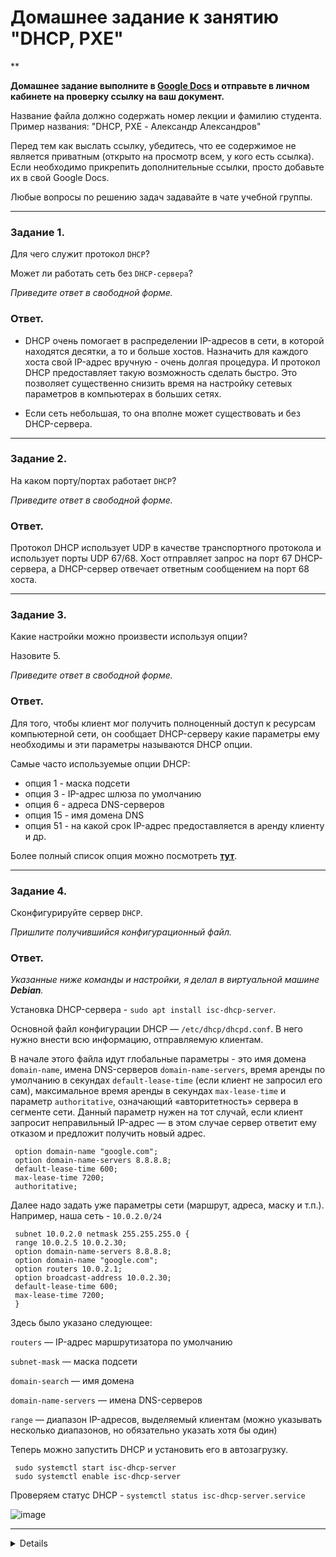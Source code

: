 # Домашнее задание к занятию "DHCP, PXE"

**

**Домашнее задание выполните в [Google Docs](https://docs.google.com/) и отправьте в личном кабинете на проверку ссылку на ваш документ.** 

Название файла должно содержать номер лекции и фамилию студента. Пример названия: "DHCP, PXE - Александр Александров"

Перед тем как выслать ссылку, убедитесь, что ее содержимое не является приватным (открыто на просмотр всем, у кого есть ссылка). Если необходимо прикрепить дополнительные ссылки, просто добавьте их в свой Google Docs.

Любые вопросы по решению задач задавайте в чате учебной группы.

---

### Задание 1. 

Для чего служит протокол `DHCP`? 

Может ли работать сеть без `DHCP-сервера`?

*Приведите ответ в свободной форме.*

### Ответ. 

- DHCP очень помогает в распределении IP-адресов в сети, в которой находятся десятки, а то и больше хостов. Назначить для каждого хоста свой IP-адрес вручную - очень долгая процедура. И протокол DHCP предоставляет такую возможность сделать быстро. Это позволяет существенно снизить время на настройку сетевых параметров в компьютерах в больших сетях.

- Если сеть небольшая, то она вполне может существовать и без DHCP-сервера.

---

### Задание 2. 

На каком порту/портах работает `DHCP`? 

*Приведите ответ в свободной форме.*

### Ответ. 

Протокол DHCP использует UDP в качестве транспортного протокола и использует порты UDP 67/68. Хост отправляет запрос на порт 67 DHCP-сервера, а DHCP-сервер отвечает ответным сообщением на порт 68 хоста.

---

### Задание 3. 

Какие настройки можно произвести используя опции? 

Назовите 5.

*Приведите ответ в свободной форме.*

### Ответ. 

Для того, чтобы клиент мог получить полноценный доступ к ресурсам компьютерной сети, он  сообщает DHCP-серверу какие параметры ему необходимы и 
эти параметры называются DHCP опции. 

Самые часто используемые опции DHCP:
- опция 1 - маска подсети
- опция 3 - IP-адрес шлюза по умолчанию
- опция 6 - адреса DNS-серверов
- опция 15 - имя домена DNS
- опция 51 - на какой срок IP-адрес предоставляется в аренду клиенту и др.

Более полный список опция можно посмотреть **[тут](https://www.ibm.com/docs/ru/aix/7.2?topic=protocol-dhcp-server-file-known-options)**.

---

### Задание 4. 

Сконфигурируйте сервер `DHCP`.

*Пришлите получившийся конфигурационный файл.*

### Ответ. 

*Указанные ниже команды и настройки, я делал в виртуальной машине **Debian**.*

Установка DHCP-сервера - `sudo apt install isc-dhcp-server`.

Основной файл конфигурации DHCP — `/etc/dhcp/dhcpd.conf`. В него нужно внести всю информацию, отправляемую клиентам.

В начале этого файла идут глобальные параметры - это имя домена `domain-name`, имена DNS-серверов `domain-name-servers`, время аренды по умолчанию в секундах `default-lease-time` (если клиент не запросил его сам), максимальное время аренды в секундах `max-lease-time` и параметр `authoritative`, означающий «авторитетность» сервера в сегменте сети. Данный параметр нужен на тот случай, если клиент запросит неправильный IP-адрес — в этом случае сервер ответит ему отказом и предложит получить новый адрес. 

     option domain-name "google.com";
     option domain-name-servers 8.8.8.8;
     default-lease-time 600;
     max-lease-time 7200;
     authoritative;

Далее надо задать уже параметры сети (маршрут, адреса, маску и т.п.). Например, наша сеть - `10.0.2.0/24`

     subnet 10.0.2.0 netmask 255.255.255.0 {
     range 10.0.2.5 10.0.2.30;
     option domain-name-servers 8.8.8.8;
     option domain-name "google.com";
     option routers 10.0.2.1;
     option broadcast-address 10.0.2.30;
     default-lease-time 600;
     max-lease-time 7200;
     }

Здесь было указано следующее:

`routers` — IP-адрес маршрутизатора по умолчанию

`subnet-mask` — маска подсети

`domain-search` — имя домена

`domain-name-servers` — имена DNS-серверов

`range` — диапазон IP-адресов, выделяемый клиентам (можно указывать несколько диапазонов, но обязательно указать хотя бы один)

Теперь можно запустить DHCP и установить его в автозагрузку.

     sudo systemctl start isc-dhcp-server
     sudo systemctl enable isc-dhcp-server

Проверяем статус DHCP - `systemctl status isc-dhcp-server.service`

![image](https://user-images.githubusercontent.com/121082757/227454064-370722e2-43bb-4f08-be1c-ba1f47b5b92d.png)


---

<details>
## Дополнительные задания (со звездочкой*)
Эти задания дополнительные (не обязательные к выполнению) и никак не повлияют на получение вами зачета по этому домашнему заданию. Вы можете их выполнить, если хотите глубже и/или шире разобраться в материале.



### Задание 5. 

Поймайте в сети пакеты `DHCP` любым сниффером. 

*Пришлите скриншот пойманого одного пакета с объяснением что это за пакет, какой шаг получения сетевых настроек.*

---

### Задание 6. 

Сконфигурируйте сервер `PXE`, выложите любой образ. 

*Пришлите скриншот клиента, который получил настройки и подключился к `PXE-серверу`.*
</details>
